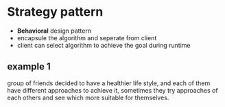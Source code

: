 # Strategy pattern

- **Behavioral** design pattern
- encapsule the algorithm and seperate from client
- client can select algorithm to achieve the goal during runtime

## example 1

group of friends decided to have a healthier life style, and each of them have different approaches to achieve it, sometimes they try approaches of each others and see which more suitable for themselves.

